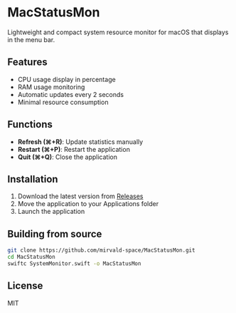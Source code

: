# MacStatusMon

Lightweight and compact system resource monitor for macOS that displays in the menu bar.

## Features

- CPU usage display in percentage
- RAM usage monitoring
- Automatic updates every 2 seconds
- Minimal resource consumption

## Functions

- **Refresh (⌘+R)**: Update statistics manually
- **Restart (⌘+P)**: Restart the application
- **Quit (⌘+Q)**: Close the application

## Installation

1. Download the latest version from [Releases](https://github.com/mirvald-space/MacStatusMon/releases)
2. Move the application to your Applications folder
3. Launch the application

## Building from source

```bash
git clone https://github.com/mirvald-space/MacStatusMon.git
cd MacStatusMon
swiftc SystemMonitor.swift -o MacStatusMon
```

## License

MIT 